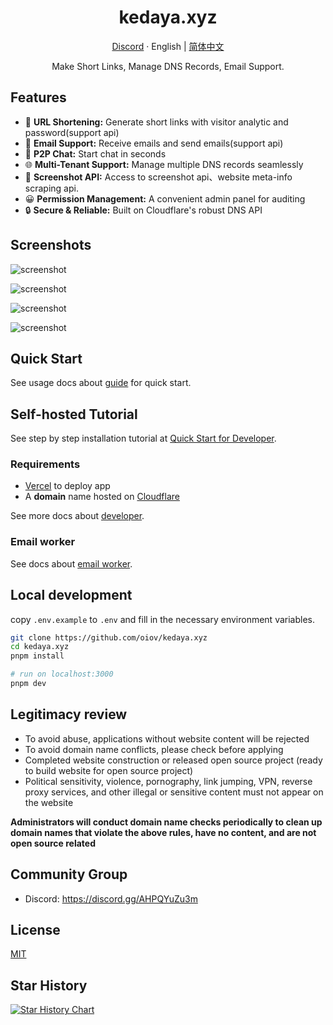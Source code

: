 <div align="center">
  <h1>kedaya.xyz</h1>
  <p><a href="https://discord.gg/AHPQYuZu3m">Discord</a> · English | <a href="/README-zh.md">简体中文</a></p>
  <p>Make Short Links, Manage DNS Records, Email Support.</p>
  <!-- <img src="https://kedaya.xyz/_static/images/light-preview.png"/> -->
</div>

## Features

- 🔗 **URL Shortening:** Generate short links with visitor analytic and password(support api)
- 📮 **Email Support:** Receive emails and send emails(support api)
- 💬 **P2P Chat:** Start chat in seconds
- 🌐 **Multi-Tenant Support:** Manage multiple DNS records seamlessly
- 📸 **Screenshot API:** Access to screenshot api、website meta-info scraping api.
- 😀 **Permission Management:** A convenient admin panel for auditing
- 🔒 **Secure & Reliable:** Built on Cloudflare's robust DNS API

## Screenshots

![screenshot](https://kedaya.xyz/_static/images/light-preview.png)

![screenshot](https://kedaya.xyz/_static/images/example_02.png)

![screenshot](https://kedaya.xyz/_static/images/example_01.png)

![screenshot](https://kedaya.xyz/_static/images/example_03.png)

## Quick Start

See usage docs about [guide](https://kedaya.xyz/docs/quick-start) for quick start.

## Self-hosted Tutorial

See step by step installation tutorial at [Quick Start for Developer](https://kedaya.xyz/docs/developer/quick-start).

### Requirements

- [Vercel](https://vercel.com) to deploy app
- A **domain** name hosted on [Cloudflare](https://dash.cloudflare.com/)

See more docs about [developer](https://kedaya.xyz/docs/developer/installation).

### Email worker

See docs about [email worker](https://kedaya.xyz/docs/developer/cloudflare-email-worker).

## Local development

copy `.env.example` to `.env` and fill in the necessary environment variables.

```bash
git clone https://github.com/oiov/kedaya.xyz
cd kedaya.xyz
pnpm install

# run on localhost:3000
pnpm dev
```

## Legitimacy review

- To avoid abuse, applications without website content will be rejected
- To avoid domain name conflicts, please check before applying
- Completed website construction or released open source project (ready to build website for open source project)
- Political sensitivity, violence, pornography, link jumping, VPN, reverse proxy services, and other illegal or sensitive content must not appear on the website

**Administrators will conduct domain name checks periodically to clean up domain names that violate the above rules, have no content, and are not open source related**

## Community Group

- Discord: https://discord.gg/AHPQYuZu3m

## License

[MIT](/LICENSE.md)

## Star History

<a href="https://star-history.com/#oiov/kedaya.xyz&Date">
 <picture>
   <source media="(prefers-color-scheme: dark)" srcset="https://api.star-history.com/svg?repos=oiov/kedaya.xyz&type=Date&theme=dark" />
   <source media="(prefers-color-scheme: light)" srcset="https://api.star-history.com/svg?repos=oiov/kedaya.xyz&type=Date" />
   <img alt="Star History Chart" src="https://api.star-history.com/svg?repos=oiov/kedaya.xyz&type=Date" />
 </picture>
</a>